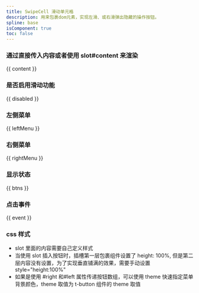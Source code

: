```yaml
---
title: SwipeCell 滑动单元格
description: 用来包裹dom元素，实现左滑、或右滑弹出隐藏的操作按钮。
spline: base
isComponent: true
toc: false
---
```


### 通过直接传入内容或者使用 slot#content 来渲染

{{ content }}

### 是否启用滑动功能

{{ disabled }}

### 左侧菜单

{{ leftMenu }}

### 右侧菜单

{{ rightMenu }}

### 显示状态

{{ btns }}

### 点击事件

{{ event }}

### css 样式

- slot 里面的内容需要自己定义样式
- 当使用 slot 插入按钮时，插槽第一层包裹组件设置了 height: 100%, 但是第二层内容没有设置，为了实现垂直铺满的效果，需要手动设置 style="height:100%"
- 如果是使用 #right 和#left 属性传递按钮数组，可以使用 theme 快速指定菜单背景颜色，theme 取值为 t-button 组件的 theme 取值
